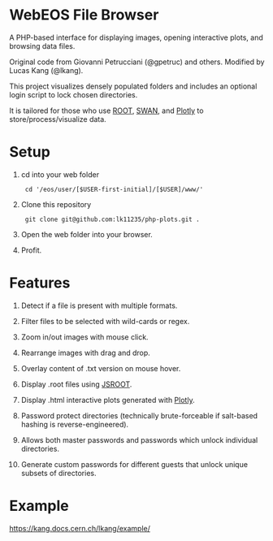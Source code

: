 WebEOS File Browser
===================

A PHP-based interface for displaying images, opening interactive plots, and browsing data files. 

Original code from Giovanni Petrucciani (@gpetruc) and others. Modified by Lucas Kang (@lkang).

This project visualizes densely populated folders and includes an optional login script to lock chosen directories. 

It is tailored for those who use [ROOT](http://root.cern.ch/), [SWAN](https://swan.web.cern.ch/), and [Plotly](https://plotly.com/) to store/process/visualize data.

# Setup

1. cd into your web folder

        cd '/eos/user/[$USER-first-initial]/[$USER]/www/'

1. Clone this repository

        git clone git@github.com:lk11235/php-plots.git .

1. Open the web folder into your browser.

1. Profit.

# Features

1. Detect if a file is present with multiple formats.

1. Filter files to be selected with wild-cards or regex.

1. Zoom in/out images with mouse click.

1. Rearrange images with drag and drop.

1. Overlay content of .txt version on mouse hover.

1. Display .root files using [JSROOT](https://root.cern.ch/js/).

1. Display .html interactive plots generated with [Plotly](https://plotly.com/).

1. Password protect directories (technically brute-forceable if salt-based hashing is reverse-engineered).

1. Allows both master passwords and passwords which unlock individual directories.

1. Generate custom passwords for different guests that unlock unique subsets of directories.

# Example

https://kang.docs.cern.ch/lkang/example/
